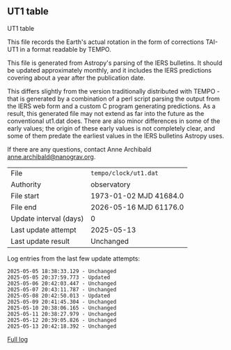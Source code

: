 
## UT1 table

UT1 table

This file records the Earth's actual rotation in the form of
corrections TAI-UT1 in a format readable by TEMPO.

This file is generated from Astropy's parsing of the IERS
bulletins. It should be updated approximately monthly, and it
includes the IERS predictions covering about a year after the
publication date.

This differs slightly from the version traditionally distributed
with TEMPO - that is generated by a combination of a perl script
parsing the output from the IERS web form and a custom C program
generating predictions. As a result, this generated file may not
extend as far into the future as the conventional ut1.dat does.
There are also minor differences in some of the early values; the
origin of these early values is not completely clear, and some of
them predate the earliest values in the IERS bulletins Astropy uses.

If there are any questions, contact Anne Archibald
<anne.archibald@nanograv.org>.

|     |     |
|:--- |:--- |
| File | `tempo/clock/ut1.dat` |
| Authority | observatory |
| File start | 1973-01-02 MJD 41684.0 |
| File end | 2026-05-16 MJD 61176.0 |
| Update interval (days) | 0 |
| Last update attempt | 2025-05-13 |
| Last update result | Unchanged |

Log entries from the last few update attempts:
```
2025-05-05 18:38:33.129 - Unchanged
2025-05-05 20:37:59.773 - Updated
2025-05-06 20:42:03.447 - Unchanged
2025-05-07 20:43:11.787 - Unchanged
2025-05-08 20:42:50.013 - Updated
2025-05-09 20:41:45.304 - Unchanged
2025-05-10 20:38:06.165 - Unchanged
2025-05-11 20:38:27.979 - Unchanged
2025-05-12 20:39:05.826 - Unchanged
2025-05-13 20:42:18.392 - Unchanged
```
[Full log](https://raw.githubusercontent.com/ipta/pulsar-clock-corrections/main/log/tempo/clock/ut1.dat.log)
